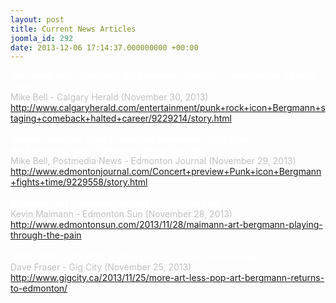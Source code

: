 ```yaml
---
layout: post
title: Current News Articles
joomla_id: 292
date: 2013-12-06 17:14:37.000000000 +00:00
---
```

<span style="color: #c0c0c0"><b><span style="color: #ffffff">Can-punk rock iconoclast Art Bergmann staging a comeback to a halted career</span></b><br />
Mike Bell - Calgary Herald (November 30, 2013)<br />
<a href="http://www.calgaryherald.com/entertainment/punk+rock+icon+Bergmann+staging+comeback+halted+career/9229214/story.html" target="_blank">http://www.calgaryherald.com/entertainment/punk+rock+icon+Bergmann+staging+comeback+halted+career/9229214/story.html</a> <br />
<br />
<b><span style="color: #ffffff">Concert preview: Punk iconoclast Bergmann fights time<br />
Art Bergmann plays Edmonton show Nov. 29</span></b><br />
Mike Bell, Postmedia News - Edmonton Journal (November 29, 2013)<br />
<a href="http://www.edmontonjournal.com/Concert+preview+Punk+icon+Bergmann+fights+time/9229558/story.html" target="_blank">http://www.edmontonjournal.com/Concert+preview+Punk+icon+Bergmann+fights+time/9229558/story.html</a> <br />
<br />
<b><span style="color: #ffffff">Maimann: Art Bergmann playing through the pain</span></b><br />
Kevin Maimann - Edmonton Sun (November 28, 2013)<br />
<a href="http://www.edmontonsun.com/2013/11/28/maimann-art-bergmann-playing-through-the-pain" target="_blank">http://www.edmontonsun.com/2013/11/28/maimann-art-bergmann-playing-through-the-pain</a> <br />
<b><span style="color: #ffffff"><br />
MORE ART, LESS POP: Art Bergmann returns to Edmonton</span></b><br />
Dave Fraser - Gig City (November 25, 2013)<br />
<a href="http://www.gigcity.ca/2013/11/25/more-art-less-pop-art-bergmann-returns-to-edmonton/" target="_blank">http://www.gigcity.ca/2013/11/25/more-art-less-pop-art-bergmann-returns-to-edmonton/</a> </span><br />

